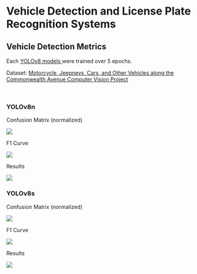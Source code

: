 <h1> Vehicle Detection and License Plate Recognition Systems </h1>
<h2> Vehicle Detection Metrics </h2>
<p> Each <a href="https://github.com/ultralytics/ultralytics"> YOLOv8 models </a> were trained over 5 epochs. </p>
<p> Dataset: 
    <a href="https://universe.roboflow.com/yolodeepsortmotorcyclelane/motorcycle-jeepneys-cars-and-other-vehicles-along-the-commonwealth-avenue">
        Motorcycle, Jeepneys, Cars, and Other Vehicles along the Commonwealth Avenue Computer Vision Project
    </a>
</p>
<br />
<h3> YOLOv8n </h3>
<p> Confusion Matrix (normalized) </p>
<img src="https://noodelzcsgoaibucket.s3.ap-southeast-1.amazonaws.com/vehicle+detection+metrics/yolov8n/confusion_matrix_normalized.png" />
<p> F1 Curve </p>
<img src="https://noodelzcsgoaibucket.s3.ap-southeast-1.amazonaws.com/vehicle+detection+metrics/yolov8n/F1_curve.png" />
<p> Results </p>
<img src="https://noodelzcsgoaibucket.s3.ap-southeast-1.amazonaws.com/vehicle+detection+metrics/yolov8n/results.png" />
<br />
<h3> YOLOv8s </h3>
<p> Confusion Matrix (normalized) </p>
<img src="https://noodelzcsgoaibucket.s3.ap-southeast-1.amazonaws.com/vehicle+detection+metrics/yolov8s/confusion_matrix_normalized.png" />
<p> F1 Curve </p>
<img src="https://noodelzcsgoaibucket.s3.ap-southeast-1.amazonaws.com/vehicle+detection+metrics/yolov8s/F1_curve.png" />
<p> Results </p>
<img src="https://noodelzcsgoaibucket.s3.ap-southeast-1.amazonaws.com/vehicle+detection+metrics/yolov8s/results.png" />